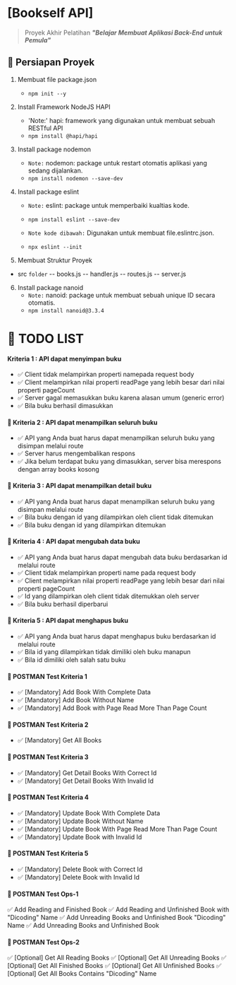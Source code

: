 # [Bookself API]

> Proyek Akhir Pelatihan **_"Belajar Membuat Aplikasi Back-End untuk Pemula"_**

## 📑 Persiapan Proyek

1.  Membuat file package.json
    - `npm init --y`
2.  Install Framework NodeJS HAPI
    - 'Note:' hapi: framework yang digunakan untuk membuat sebuah RESTful API
    - `npm install @hapi/hapi`
3.  Install package nodemon
    - `Note:` nodemon: package untuk restart otomatis aplikasi yang sedang dijalankan.
    - `npm install nodemon --save-dev`
4.  Install package eslint

    - `Note:` eslint: package untuk memperbaiki kualtias kode.
    - `npm install eslint --save-dev`

    - `Note kode dibawah:` Digunakan untuk membuat file.eslintrc.json.
    - `npx eslint --init`

5.  Membuat Struktur Proyek

- src `folder`
  -- books.js
  -- handler.js
  -- routes.js
  -- server.js

6. Install package nanoid
   - `Note:` nanoid: package untuk membuat sebuah unique ID secara otomatis.
   - `npm install nanoid@3.3.4`

# 📝 TODO LIST

#### Kriteria 1 : API dapat menyimpan buku

- ✅ Client tidak melampirkan properti namepada request body
- ✅ Client melampirkan nilai properti readPage yang lebih besar dari nilai properti pageCount
- ✅ Server gagal memasukkan buku karena alasan umum (generic error)
- ✅ Bila buku berhasil dimasukkan

#### 📄 Kriteria 2 : API dapat menampilkan seluruh buku

- ✅ API yang Anda buat harus dapat menampilkan seluruh buku yang disimpan melalui route
- ✅ Server harus mengembalikan respons
- ✅ Jika belum terdapat buku yang dimasukkan, server bisa merespons dengan array books kosong

#### 📄 Kriteria 3 : API dapat menampilkan detail buku

- ✅ API yang Anda buat harus dapat menampilkan seluruh buku yang disimpan melalui route
- ✅ Bila buku dengan id yang dilampirkan oleh client tidak ditemukan
- ✅ Bila buku dengan id yang dilampirkan ditemukan

#### 📄 Kriteria 4 : API dapat mengubah data buku

- ✅ API yang Anda buat harus dapat mengubah data buku berdasarkan id melalui route
- ✅ Client tidak melampirkan properti name pada request body
- ✅ Client melampirkan nilai properti readPage yang lebih besar dari nilai properti pageCount
- ✅ Id yang dilampirkan oleh client tidak ditemukkan oleh server
- ✅ Bila buku berhasil diperbarui

#### 📄 Kriteria 5 : API dapat menghapus buku

- ✅ API yang Anda buat harus dapat menghapus buku berdasarkan id melalui route
- ✅ Bila id yang dilampirkan tidak dimiliki oleh buku manapun
- ✅ Bila id dimiliki oleh salah satu buku

#### 📮 POSTMAN Test Kriteria 1

- ✅ [Mandatory] Add Book With Complete Data
- ✅ [Mandatory] Add Book Without Name
- ✅ [Mandatory] Add Book with Page Read More Than Page Count

#### 📮 POSTMAN Test Kriteria 2

- ✅ [Mandatory] Get All Books

#### 📮 POSTMAN Test Kriteria 3

- ✅ [Mandatory] Get Detail Books With Correct Id
- ✅ [Mandatory] Get Detail Books With Invalid Id

#### 📮 POSTMAN Test Kriteria 4

- ✅ [Mandatory] Update Book With Complete Data
- ✅ [Mandatory] Update Book Without Name
- ✅ [Mandatory] Update Book With Page Read More Than Page Count
- ✅ [Mandatory] Update Book with Invalid Id

#### 📮 POSTMAN Test Kriteria 5

- ✅ [Mandatory] Delete Book with Correct Id
- ✅ [Mandatory] Delete Book with Invalid Id

#### 📮 POSTMAN Test Ops-1

✅ Add Reading and Finished Book
✅ Add Reading and Unfinished Book with "Dicoding" Name
✅ Add Unreading Books and Unfinished Book "Dicoding" Name
✅ Add Unreading Books and Unfinished Book

#### 📮 POSTMAN Test Ops-2

✅ [Optional] Get All Reading Books
✅ [Optional] Get All Unreading Books
✅ [Optional] Get All Finished Books
✅ [Optional] Get All Unfinished Books
✅ [Optional] Get All Books Contains "Dicoding" Name
